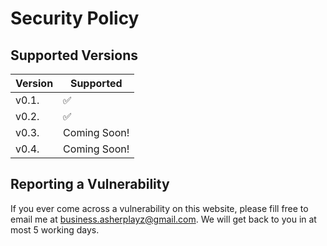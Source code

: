 # Security Policy

## Supported Versions


| Version | Supported          |
| ------- | ------------------ |
| v0.1.   | :white_check_mark: |
| v0.2.   | :white_check_mark: |
| v0.3.   | Coming Soon!       |
| v0.4.   | Coming Soon!       |

## Reporting a Vulnerability

If you ever come across a vulnerability on this website, please fill free to email me at business.asherplayz@gmail.com. We will get back to you in at most 5 working days.
